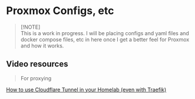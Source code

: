 # Proxmox Configs, etc

> [!NOTE]\
> This is a work in progress. I will be placing configs and yaml files and docker compose files, etc in here once I get a better feel for Proxmox and how it works.


## Video resources

> For proxying

[How to use Cloudflare Tunnel in your Homelab (even with Traefik)](https://www.youtube.com/watch?v=yMmxw-DZ5Ec)


